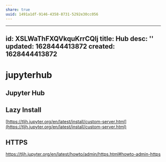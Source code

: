 ```yaml
---
share: true
uuid: 1491a1df-9146-4358-8731-5292e30cc056
---
```

---
id: XSLWaThFXQVkquKrrCQlj
title: Hub
desc: ''
updated: 1628444413872
created: 1628444413872
---
# jupyterhub
Jupyter Hub
-----------

Lazy Install
------------

[https://tljh.jupyter.org/en/latest/install/custom-server.html](https://tljh.jupyter.org/en/latest/install/custom-server.html)

HTTPS
-----
https://tljh.jupyter.org/en/latest/howto/admin/https.html#howto-admin-https
